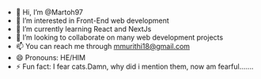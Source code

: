 - 👋 Hi, I’m @Martoh97
- 👀 I’m interested in Front-End web development
- 🌱 I’m currently learning React and NextJs
- 💞️ I’m looking to collaborate on many web development projects
- 📫 You can reach me through mmurithi18@gmail.com
- 😄 Pronouns: HE/HIM
- ⚡ Fun fact: I fear cats.Damn, why did i mention them, now am fearful.......

<!---
Martoh97/Martoh97 is a ✨ special ✨ repository because its `README.md` (this file) appears on your GitHub profile.
You can click the Preview link to take a look at your changes.
--->
